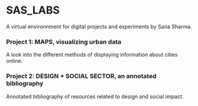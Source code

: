 # SAS_LABS

A virtual environnment for digital projects and experiments by Sana Sharma.

### Project 1: MAPS, visualizing urban data
A look into the different methods of displaying information about cities online.


### Project 2: DESIGN + SOCIAL SECTOR, an annotated bibliography
Annotated bibliography of resources related to design and social impact.


